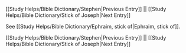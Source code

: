 [[Study Helps/Bible Dictionary/Stephen|Previous Entry]]  ||  [[Study Helps/Bible Dictionary/Stick of Joseph|Next Entry]]

 See [[Study Helps/Bible Dictionary/Ephraim, stick of|Ephraim, stick of]].

[[Study Helps/Bible Dictionary/Stephen|Previous Entry]]  ||  [[Study Helps/Bible Dictionary/Stick of Joseph|Next Entry]]